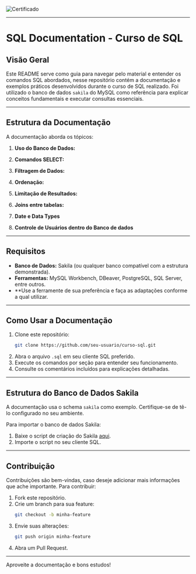 ![Certificado](https://udemy-certificate.s3.amazonaws.com/image/UC-d78feb16-f662-4960-adc6-af05b604e960.jpg)

---

# SQL Documentation - Curso de SQL

## Visão Geral
Este README serve como guia para navegar pelo material e entender os comandos SQL abordados, nesse repositório contém a documentação e exemplos práticos desenvolvidos durante o curso de SQL realizado.
Foi utilizado o banco de dados `sakila` do MySQL como referência para explicar conceitos fundamentais e executar consultas essenciais. 

---

## Estrutura da Documentação

A documentação aborda os tópicos:

1. **Uso do Banco de Dados:**

2. **Comandos SELECT:**

3. **Filtragem de Dados:**

4. **Ordenação:**

5. **Limitação de Resultados:**

6. **Joins entre tabelas:**

7. **Date e Data Types**

8. **Controle de Usuários dentro do Banco de dados**

---

## Requisitos

- **Banco de Dados:** Sakila (ou qualquer banco compatível com a estrutura demonstrada).
- **Ferramentas:** MySQL Workbench, DBeaver, PostgreSQL, SQL Server, entre outros. 
- **Use a ferramente de sua preferência e faça as adaptações conforme a qual utilizar.

---

## Como Usar a Documentação

1. Clone este repositório:
   ```bash
   git clone https://github.com/seu-usuario/curso-sql.git
   ```
2. Abra o arquivo `.sql` em seu cliente SQL preferido.
3. Execute os comandos por seção para entender seu funcionamento.
4. Consulte os comentários incluídos para explicações detalhadas.

---

## Estrutura do Banco de Dados Sakila

A documentação usa o schema `sakila` como exemplo. Certifique-se de tê-lo configurado no seu ambiente.

Para importar o banco de dados Sakila:

1. Baixe o script de criação do Sakila [aqui](https://dev.mysql.com/doc/index-other.html).
2. Importe o script no seu cliente SQL.

---

## Contribuição

Contribuições são bem-vindas, caso deseje adicionar mais informações que ache importante. Para contribuir:

1. Fork este repositório.
2. Crie um branch para sua feature:
   ```bash
   git checkout -b minha-feature
   ```
3. Envie suas alterações:
   ```bash
   git push origin minha-feature
   ```
4. Abra um Pull Request.

---

Aproveite a documentação e bons estudos!

